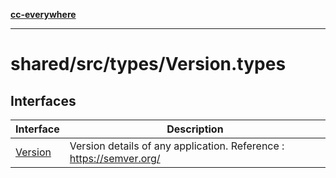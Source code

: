 [**cc-everywhere**](../../../../index.md)

***

# shared/src/types/Version.types

## Interfaces

| Interface | Description |
| ------ | ------ |
| [Version](../version-types/interfaces/version.md) | Version details of any application. Reference : https://semver.org/ |
